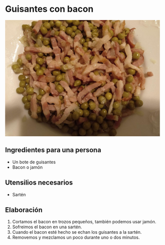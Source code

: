 # Guisantes con bacon

![](../images/guisantes-bacon-full.jpg)

## Ingredientes para una persona

* Un bote de guisantes
* Bacon o jamón

## Utensilios necesarios

* Sartén

## Elaboración

1. Cortamos el bacon en trozos pequeños, también podemos usar jamón.
1. Sofreimos el bacon en una sartén.
1. Cuando el bacon esté hecho se echan los guisantes a la sartén.
1. Removemos y mezclamos un poco durante uno o dos minutos. 